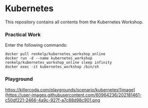 # Kubernetes 

This repository contains all contents from the Kubernetes Workshop. 

### Practical Work
Enter the following commands: 
```
docker pull renkelp/kubernetes_workshop_online
docker run -d --name kubernetes_workshop renkelp/kubernetes_workshop_online sleep infinity
docker exec -it kubernetes_workshop /bin/sh  
```
### Playground 
https://killercoda.com/playgrounds/scenario/kubernetes![image](https://user-images.githubusercontent.com/60964236/202181461-c50df221-2466-4a9c-927f-a7c88d98c901.png

